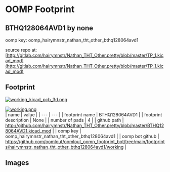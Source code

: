 # OOMP Footprint  
## BTHQ128064AVD1  by none  
  
oomp key: oomp_hairymnstr_nathan_tht_other_bthq128064avd1  
  
source repo at: [http://gitlab.com/hairymnstr/Nathan_THT_Other.pretty/blob/master/TP_1.kicad_mod](http://gitlab.com/hairymnstr/Nathan_THT_Other.pretty/blob/master/TP_1.kicad_mod)  
## Footprint  
  
[![working_kicad_pcb_3d.png](working_kicad_pcb_3d_600.png)](working_kicad_pcb_3d.png)  
  
[![working.png](working_600.png)](working.png)  
| name | value | 
| --- | --- | 
| footprint name | BTHQ128064AVD1 | 
| footprint description | None | 
| number of pads | 4 | 
| github path | http://github.com/hairymnstr/Nathan_THT_Other.pretty/blob/master/BTHQ128064AVD1.kicad_mod | 
| oomp key | oomp_hairymnstr_nathan_tht_other_bthq128064avd1 | 
| oomp bot github | https://github.com/oomlout/oomlout_oomp_footprint_bot/tree/main/footprints/hairymnstr_nathan_tht_other_bthq128064avd1/working | 
## Images  
